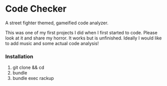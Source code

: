 # Code Checker

A street fighter themed, gameified code analyzer.

This was one of my first projects I did when I first started to code. Please look at it and share my horror. It works but is unfinished. Ideally I would like to add music and some actual code analysis!

### Installation

1. git clone && cd
1. bundle
1. bundle exec rackup

